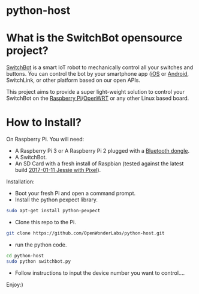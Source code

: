 # python-host

# What is the SwitchBot opensource project?
[SwitchBot](https://www.switch-bot.com) is a smart IoT robot to mechanically control all your switches and buttons. You can control the bot by your smartphone app ([iOS](https://itunes.apple.com/app/switchbot/id1087374760?mt=8) or  [Android](https://play.google.com/store/apps/details?id=com.theswitchbot.switchbot), SwitchLink, or other platform based on our open APIs.

This project aims to provide a super light-weight solution to control your SwitchBot on the [Raspberry Pi](https://www.raspberrypi.org)/[OpenWRT](https://openwrt.org/) or any other Linux based board.

# How to Install?

On Raspberry Pi.
You will need:
  -  A Raspberry Pi 3 or A Raspberry Pi 2 plugged with a [Bluetooth dongle](https://www.amazon.com/Plugable-Bluetooth-Adapter-Raspberry-Compatible/dp/B009ZIILLI/ref=sr_1_3?s=electronics&ie=UTF8&qid=1487679848&sr=1-3&keywords=bluetooth+dongle).
  -  A SwitchBot.
  -  An SD Card with a fresh install of Raspbian (tested against the latest build [2017-01-11 Jessie with Pixel](https://www.raspberrypi.org/downloads/raspbian/)).

Installation:
  -  Boot your fresh Pi and open a command prompt.
  -  Install the python pexpect library.
```sh
sudo apt-get install python-pexpect
```
  -  Clone this repo to the Pi.
```sh
git clone https://github.com/OpenWonderLabs/python-host.git
```
  -  run the python code.
```sh
cd python-host
sudo python switchbot.py
```
  -  Follow instructions to input the device number you want to control....

Enjoy:)
